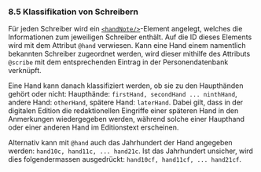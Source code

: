 ### 8.5 Klassifikation von Schreibern

Für jeden Schreiber wird ein [`<handNote/>`](../../elements/handnote.de.md)-Element angelegt, welches die Informationen
zum jeweiligen Schreiber enthält.
Auf die ID dieses Elements wird mit dem Attribut `@hand` verwiesen.
Kann eine Hand einem namentlich bekannten Schreiber zugeordnet werden, wird dieser mithilfe des Attributs `@scribe`
mit dem entsprechenden Eintrag in der Personendatenbank verknüpft.

Eine Hand kann danach klassifiziert werden, ob sie zu den Haupthänden gehört oder nicht:
Haupthände: `firstHand, secondHand ... ninthHand`, andere Hand: `otherHand`, spätere Hand: `laterHand`.
Dabei gilt, dass in der digitalen Edition die redaktionellen Eingriffe einer späteren Hand in den Anmerkungen
wiedergegeben werden, während solche einer Haupthand oder einer anderen Hand im Editionstext erscheinen.

Alternativ kann mit `@hand` auch das Jahrhundert der Hand angegeben werden: `hand10c, hand11c, ... hand21c`.
Ist das Jahrhundert unsicher, wird dies folgendermassen ausgedrückt: `hand10cf, hand11cf, ... hand21cf`.